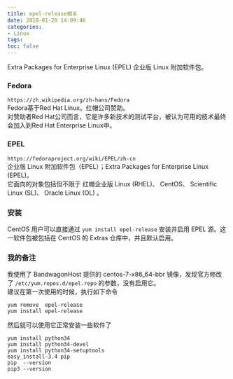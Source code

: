 ```yaml
---
title: epel-release相关
date: 2018-01-20 14:09:46
categories:
- Linux
tags:
toc: false
---
```

Extra Packages for Enterprise Linux (EPEL) 企业版 Linux 附加软件包。  

<!-- more -->

### Fedora  
`https://zh.wikipedia.org/zh-hans/Fedora`  
Fedora基于Red Hat Linux。红帽公司赞助。  
对赞助者Red Hat公司而言，它是许多新技术的测试平台，被认为可用的技术最终会加入到Red Hat Enterprise Linux中。  

### EPEL  
`https://fedoraproject.org/wiki/EPEL/zh-cn`  
企业版 Linux 附加软件包（EPEL）；Extra Packages for Enterprise Linux (EPEL)。  
它面向的对象包括但不限于 红帽企业版 Linux (RHEL)、 CentOS、 Scientific Linux (SL)、 Oracle Linux (OL) 。  

### 安装  
CentOS 用户可以直接通过 `yum install epel-release` 安装并启用 EPEL 源。这一软件包被包括在 CentOS 的 Extras 仓库中，并且默认启用。  

### 我的备注  
我使用了 BandwagonHost 提供的 centos-7-x86_64-bbr 镜像，发现官方修改了 `/etc/yum.repos.d/epel.repo` 的参数，没有启用它。  
建议在第一次使用的时候，执行如下命令  
```
yum remove  epel-release
yum install epel-release
```
然后就可以使用它正常安装一些软件了  
```shell
yum install python34
yum install python34-devel
yum install python34-setuptools
easy_install-3.4 pip
pip  --version
pip3 --version
```

